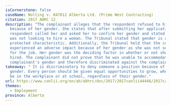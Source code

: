 ```yaml
---
isCornerstone: false
caseName: Nolting v. 847012 Alberta Ltd. (Prime West Contracting)
citation: 2017 AHRC 12
description: "The complainant alleges that the respondent refused to hire her
  because of her gender. She states that after submitting her application, the
  respondent called her and asked her to confirm her gender and stated that he
  was not looking to hire a woman. The Tribunal stated that gender is a
  protected characteristic. Additionally, the Tribunal held that the complainant
  experienced an adverse impact because of her gender as she was not selected
  for the job. Her gender was the deciding factor in whether or not she was
  hired. The complainant did not prove that he was unable to accommodate the
  complainant's gender and therefore discriminated against the complainant. "
takeaway: " It is discriminatory to deny someone a position because of their
  gender. Every person should be given equal opportunities to grow, whether it
  be in the workplace or at school, regardless of their gender."
url: https://www.canlii.org/en/ab/abhrc/doc/2017/2017canlii44446/2017canlii44446.html?searchUrlHash=AAAAAQAiZ2VuZGVyIGlkZW50aXR5LCBnZW5kZXIgZXhwcmVzc2lvbgAAAAAB&resultIndex=20
themes:
  - Employment
province: Alberta
---
```


